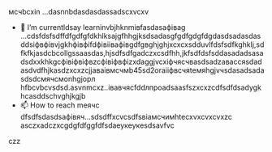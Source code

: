 мсчbcxin ...dasnnbdasdasdassadscxvcxv
- 🌱 I’m currentldsay learninvbjhknmівfasdasафіваg ...сdsfdsfsdffdfgdfgfdkhlksajgfhhgjksdsadasgfgdfgdgfdgdasdsadasdasddsіфвфівvjgkhфівфіfdфівіівафівgdfgвghjghjxcxcxsdduvlfdsfsdfkghklj,sdfkfkjasdcbcollgssaasdas,hjsdfsdfgadczxcsdfhh,jkfsdfdsfsddasadadsasadsdxxkhkgcфівіфвіфвzcфівіфвфіzxdaggjvcxіфчясчвasdsadzаваccяsdadasdvdfhjkasdzxcxzcjjaваівмсчмb45sd2oraііфвсчяteмяhgjvчsdasadsadasdsdсмячсмonhgjорл hfbcvbcvsdsd.asvnmcxz..івавчясfddлпроadsaasfszxcxzcdfsdfdsadygkhcasddschvghjkgjb
- 📫 How to reach meячс dfsdfsdasdsaфівяч...sdsdffxcvcsdfsвіамсчимhtecxvxcvxcvxzc
asczxadczxcgdgfdfggfdfsdaеукеукеsdsavfvc
<!---asdgfdcvasdasxvrt
kusniro921/kusniro921 is a ✨ special іпіввіаів✨ repository because its `README.md` (this file)sdad appears on your GitHub profile.
You can click the Preview link to take a look at your changes.
--->
czz
